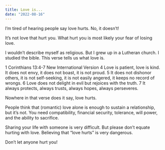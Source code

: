 ```yaml
---
title: Love is...
date: "2022-08-16"
---
```


I’m tired of hearing people say love hurts. No, it doesn’t!

It’s not love that hurt you. What hurt you is most likely your fear of losing love.

I wouldn’t describe myself as religious. But I grew up in a Lutheran church. I studied the bible. This verse tells us what love is.

1 Corinthians 13:4-7
New International Version
4 Love is patient, love is kind. It does not envy, it does not boast, it is not proud. 5 It does not dishonor others, it is not self-seeking, it is not easily angered, it keeps no record of wrongs. 6 Love does not delight in evil but rejoices with the truth. 7 It always protects, always trusts, always hopes, always perseveres.

Nowhere in that verse does it say, love hurts.

People think that (romantic) love alone is enough to sustain a relationship, but it’s not. You need compatibility, financial security, tolerance, will power, and the ability to sacrifice.

Sharing your life with someone is very difficult. But please don’t equate hurting with love. Believing that “love hurts” is very dangerous.

Don’t let anyone hurt you!

